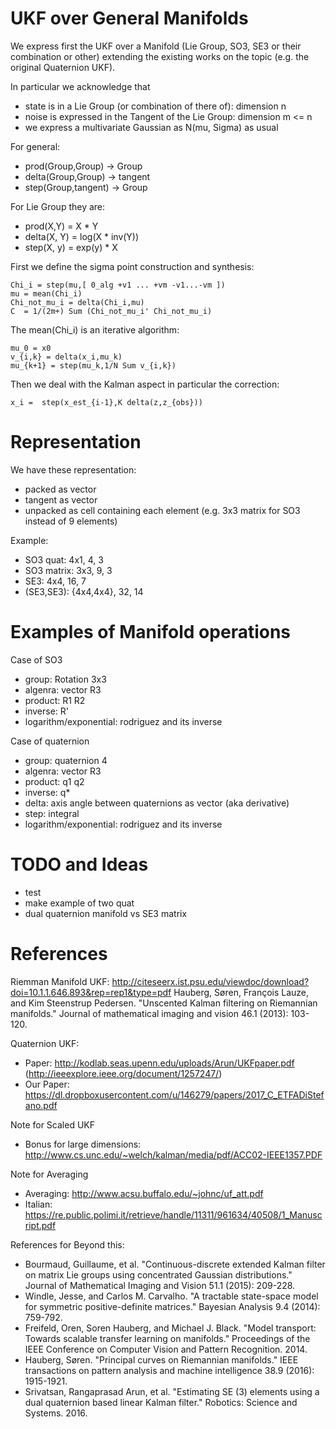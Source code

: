 
# UKF over General Manifolds

We express first the UKF over a Manifold (Lie Group, SO3, SE3 or their combination or other) extending the existing works on the topic
(e.g. the original Quaternion UKF). 

In particular we acknowledge that

* state is in a Lie Group (or combination of there of): dimension n
* noise is expressed in the Tangent of the Lie Group: dimension m <= n
* we express a multivariate Gaussian as N(mu, Sigma) as usual

For general:
* prod(Group,Group) -> Group
* delta(Group,Group) -> tangent
* step(Group,tangent) -> Group

For Lie Group they are:
* prod(X,Y) = X * Y
* delta(X, Y) = log(X * inv(Y))
* step(X, y) = exp(y) * X

First we define the sigma point construction and synthesis:

    Chi_i = step(mu,[ 0_alg +v1 ... +vm -v1...-vm ])
    mu = mean(Chi_i)
    Chi_not_mu_i = delta(Chi_i,mu)
    C  = 1/(2m+) Sum (Chi_not_mu_i' Chi_not_mu_i)

The mean(Chi_i) is an iterative algorithm:

    mu_0 = x0
    v_{i,k} = delta(x_i,mu_k)
    mu_{k+1} = step(mu_k,1/N Sum v_{i,k})

Then we deal with the Kalman aspect in particular the correction:

    x_i =  step(x_est_{i-1},K delta(z,z_{obs}))

# Representation

We have these representation:
- packed as vector
- tangent as vector
- unpacked as cell containing each element (e.g. 3x3 matrix for SO3 instead of 9 elements)

Example:
- SO3 quat: 4x1, 4, 3
- SO3 matrix: 3x3, 9, 3
- SE3: 4x4, 16, 7
- (SE3,SE3): {4x4,4x4}, 32, 14


# Examples of Manifold operations

Case of SO3
- group: Rotation 3x3
- algenra: vector R3
- product: R1 R2
- inverse: R'
- logarithm/exponential: rodriguez and its inverse

Case of quaternion
- group: quaternion 4
- algenra: vector R3
- product: q1 q2
- inverse: q*
- delta: axis angle between quaternions as vector (aka derivative)
- step: integral
- logarithm/exponential: rodriguez and its inverse

# TODO and Ideas
- test
- make example of two quat
- dual quaternion manifold vs SE3 matrix

# References

Riemman Manifold UKF: http://citeseerx.ist.psu.edu/viewdoc/download?doi=10.1.1.646.893&rep=rep1&type=pdf
Hauberg, Søren, François Lauze, and Kim Steenstrup Pedersen. "Unscented Kalman filtering on Riemannian manifolds." Journal of mathematical imaging and vision 46.1 (2013): 103-120.

Quaternion UKF:
* Paper: http://kodlab.seas.upenn.edu/uploads/Arun/UKFpaper.pdf (http://ieeexplore.ieee.org/document/1257247/)
* Our Paper: https://dl.dropboxusercontent.com/u/146279/papers/2017_C_ETFADiStefano.pdf

Note for Scaled UKF
* Bonus for large dimensions: http://www.cs.unc.edu/~welch/kalman/media/pdf/ACC02-IEEE1357.PDF

Note for Averaging
* Averaging: http://www.acsu.buffalo.edu/~johnc/uf_att.pdf
* Italian: https://re.public.polimi.it/retrieve/handle/11311/961634/40508/1_Manuscript.pdf

References for Beyond this:
- Bourmaud, Guillaume, et al. "Continuous-discrete extended Kalman filter on matrix Lie groups using concentrated Gaussian distributions." Journal of Mathematical Imaging and Vision 51.1 (2015): 209-228.
- Windle, Jesse, and Carlos M. Carvalho. "A tractable state-space model for symmetric positive-definite matrices." Bayesian Analysis 9.4 (2014): 759-792.
- Freifeld, Oren, Soren Hauberg, and Michael J. Black. "Model transport: Towards scalable transfer learning on manifolds." Proceedings of the IEEE Conference on Computer Vision and Pattern Recognition. 2014.
- Hauberg, Søren. "Principal curves on Riemannian manifolds." IEEE transactions on pattern analysis and machine intelligence 38.9 (2016): 1915-1921.
- Srivatsan, Rangaprasad Arun, et al. "Estimating SE (3) elements using a dual quaternion based linear Kalman filter." Robotics: Science and Systems. 2016.

